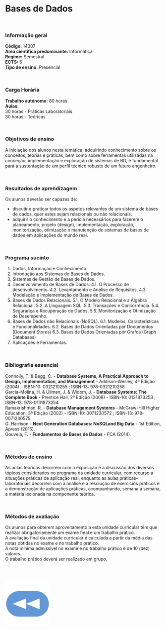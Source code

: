 # Bases de Dados

<br>

### Informação geral
**Código:** 14307
<br>**Área científica predominante:** Informática
<br>**Regime:** Semestral
<br>**ECTS:** 5
<br>**Tipo de ensino:** Presencial

<br>

### Carga Horária
**Trabalho autónomo:** 80  horas
<br>**Aulas:**
<br>30  horas  -  Práticas Laboratoriais
<br>30  horas  -  Teóricas

<br>

### Objetivos de ensino
A iniciação dos alunos nesta temática, adquirindo conhecimento sobre os conceitos, teorias e práticas, bem como sobre ferramentas utilizadas na conceção, implementação e exploração de sistemas de BD, é fundamental para a sustentação de um perfil técnico robusto de um futuro engenheiro.

<br>

### Resultados de aprendizagem
Os alunos deverão ser capazes de: 
- discutir e praticar todos os aspetos relevantes de um sistema de bases de dados, quer estes sejam relacionais ou não relacionais. 
- adquirir o conhecimento e a perícia necessários para fazerem o planeamento, projeto (design), implementação, exploração, monitorização, otimização e manutenção de sistemas de bases de dados em aplicações do mundo real.

<br>

### Programa sucinto
1. Dados, Informação e Conhecimento.
2. Introdução aos Sistemas de Bases de Dados.
3. Sistemas de Gestão de Bases de Dados.
4. Desenvolvimento de Bases de Dados. 
    4.1. O Processo de desenvolvimento. 
    4.2. Levantamento e Análise de Requisitos. 
    4.3. Modelação e Implementação de Bases de Dados.
5. Bases de Dados Relacionais. 
    5.1. O Modelo Relacional e a Álgebra Relacional. 
    5.2. A Linguagem SQL. 
    5.3. Transações e Concorrência. 
    5.4. Segurança e Recuperação de Dados. 
    5.5. Monitorização e Otimização de Desempenho.
6. Bases de Dados não Relacionais (NoSQL). 
    6.1. Modelos, Características e Funcionalidades.
    6.2. Bases de Dados Orientadas por Documentos (Document Stores) 
    6.3. Bases de Dados Orientadas por Grafos (Graph Databases)
7. Aplicações e Ferramentas.

<br>

### Bibliografia essencial
Connolly, T.  &  Begg, C. - **Database Systems, A Practical Approach to Design, Implementation, and Management** - Addison-Wesley, 4ª Edição (2004) - ISBN-10: 0321210255 ; ISBN-13: 978-0321210258.
<br>Garcia-Molina, H.  &  Ullman, J.  &  Widom, J. - **Database Systems: The Complete Book** - Prentice Hall, 2ª Edição (2008) - ISBN-10: 0131873253 ; ISBN-13: 978-0131873254.
<br>Ramakrishman, R. - **Database Management Systems** - McGraw-Hill Higher Education, 3ª Edição (2002) - ISBN-10: 0071230572 ; ISBN-13: 978-0071230575.
<br>G. Harrison - **Next Generation Databases: NoSQLand Big Data** - 1st Edition, Apress (2015).
<br>Gouveia, F. - **Fundamentos de Bases de Dados** - FCA (2014).

<br>

### Métodos de ensino
As aulas teóricas decorrem com a exposição e a discussão dos diversos tópicos considerados no programa da unidade curricular, com recurso a situações práticas de aplicação real, enquanto as aulas práticas-laboratoriais decorrem com a análise e a resolução de exercícios práticos e a demonstração de aplicações práticas, acompanhando, semana a semana, a matéria lecionada na componente teórica.

<br>

### Métodos de avaliação
Os alunos para obterem aproveitamento a esta unidade curricular têm que realizar obrigatoriamente um exame final e um trabalho prático.
<br>A avaliação final da unidade curricular é calculada a partir da média das notas obtidas no exame e no trabalho prático.
<br>A nota mínima admissível no exame e no trabalho prático é de 10 (dez) valores.
<br>O trabalho prático deverá ser realizado em grupo.

<br><br>

[![retroceder](https://raw.githubusercontent.com/David81820/Recursos-LCC/main/Rewind.png)](https://david81820.github.io/Recursos-LCC/2ano)